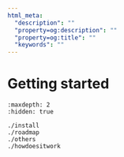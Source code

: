 ```yaml
---
html_meta:
  "description": ""
  "property=og:description": ""
  "property=og:title": ""
  "keywords": ""
---
```


# Getting started


```{toctree}
:maxdepth: 2
:hidden: true

./install
./roadmap
./others
./howdoesitwork
```
